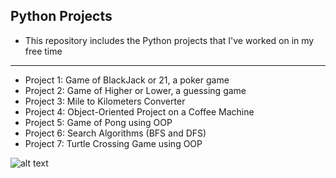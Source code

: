 **Python Projects**
---
- This repository includes the Python projects that I've worked on in my free time

---
- Project 1: Game of BlackJack or 21, a poker game
- Project 2: Game of Higher or Lower, a guessing game
- Project 3: Mile to Kilometers Converter
- Project 4: Object-Oriented Project on a Coffee Machine
- Project 5: Game of Pong using OOP
- Project 6: Search Algorithms (BFS and DFS)
- Project 7: Turtle Crossing Game using OOP

![alt text](https://encrypted-tbn0.gstatic.com/images?q=tbn:ANd9GcSmBS9TX8s0CVT9EC3ugaIIuEQxTxZTULdAqg&usqp=CAU)
